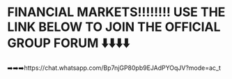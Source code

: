 # FINANCIAL MARKETS‼️‼️‼️‼️ USE THE LINK BELOW TO JOIN THE OFFICIAL GROUP FORUM ⬇️⬇️⬇️⬇️

➡️➡️➡️https://chat.whatsapp.com/Bp7njGP80pb9EJAdPYOqJV?mode=ac_t
